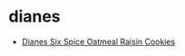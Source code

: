 # dianes

 * [Dianes Six Spice Oatmeal Raisin Cookies](index/d/dianes-six-spice-oatmeal-raisin-cookies-100764.json)
